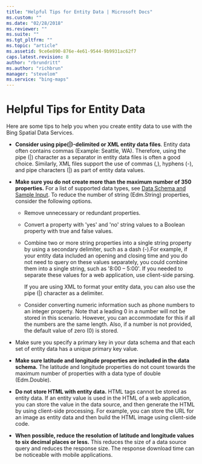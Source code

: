```yaml
---
title: "Helpful Tips for Entity Data | Microsoft Docs"
ms.custom: ""
ms.date: "02/28/2018"
ms.reviewer: ""
ms.suite: ""
ms.tgt_pltfrm: ""
ms.topic: "article"
ms.assetid: 9ce6e890-876e-4e61-9544-9b9931ac62f7
caps.latest.revision: 8
author: "rbrundritt"
ms.author: "richbrun"
manager: "stevelom"
ms.service: "bing-maps"
---
```

# Helpful Tips for Entity Data
Here are some tips to help you when you create entity data to use with the Bing Spatial Data Services.  
  
-   **Consider using pipe(&#124;)-delimited  or XML entity data files**. Entity data often contains commas (Example: Seattle, WA). Therefore, using the pipe (&#124;) character as a separator in entity data files is often a good choice. Similarly, XML files support the use of commas (,), hyphens (-), and pipe characters (&#124;) as part of entity data values.  
  
-   **Make sure you do not create more than the maximum number of 350 properties.** For a list of supported data types, see [Data Schema and Sample Input](../spatial-data-services/load-data-source-data-schema-and-sample-input.md). To reduce the number of string (Edm.String) properties, consider the following options.  
  
    -   Remove unnecessary or redundant properties.  
  
    -   Convert a property with 'yes' and 'no' string values to a Boolean property with true and false values.  
  
    -   Combine two or more string properties into a single string property by using a secondary delimiter, such as a dash (-).For example, if your entity data included an opening and closing time and you do not need to query on these values separately, you could combine them into a single string, such as '8:00 – 5:00'. If you needed to separate these values for a web application, use client-side parsing.  
  
         If you are using XML to format your entity data, you can also use the pipe (&#124;) character as a delimiter.  
  
    -   Consider converting numeric information such as phone numbers to an integer property. Note that a leading 0 in a number will not be stored in this scenario. However, you can accommodate for this if all the numbers are the same length. Also, if a number is not provided, the default value of zero (0) is stored.  
  
-   Make sure you specify a primary key in your data schema and that each set of entity data has a unique primary key value.  
  
-   **Make sure latitude and longitude properties are included in the data schema.**  The latitude and longitude properties do not count towards the maximum number of properties with a data type of double (Edm.Double).  
  
-   **Do not store HTML with entity data.**  HTML tags cannot be stored as entity data. If an entity value is used in the HTML of a web application, you can store the value in the data source, and then generate the HTML by using client-side processing. For example, you can store the URL for an image as entity data and then build the HTML image using client-side code.  
  
-   **When possible, reduce the resolution of latitude and longitude values to six decimal places or less.** This reduces the size of a data source query and reduces the response size. The response download time can be noticeable with mobile applications.